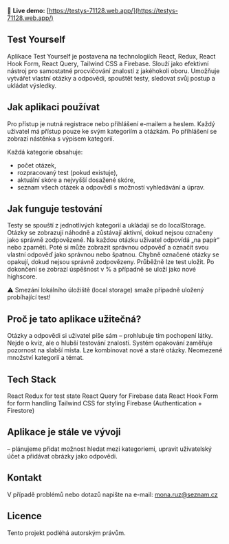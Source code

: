 🔗 **Live demo:** [https://testys-71128.web.app/](https://testys-71128.web.app/)

Test Yourself
-------------
Aplikace Test Yourself je postavena na technologiích React, Redux, React Hook Form, React Query, Tailwind CSS a Firebase. Slouží jako efektivní nástroj pro samostatné procvičování znalostí z jakéhokoli oboru. Umožňuje vytvářet vlastní otázky a odpovědi, spouštět testy, sledovat svůj postup a ukládat výsledky.

Jak aplikaci používat
---------------------
Pro přístup je nutná registrace nebo přihlášení e-mailem a heslem.
Každý uživatel má přístup pouze ke svým kategoriím a otázkám.
Po přihlášení se zobrazí nástěnka s výpisem kategorií.

Každá kategorie obsahuje:
* počet otázek,
* rozpracovaný test (pokud existuje),
* aktuální skóre a nejvyšší dosažené skóre,
* seznam všech otázek a odpovědí s možností vyhledávání a úprav.

Jak funguje testování
---------------------
Testy se spouští z jednotlivých kategorií a ukládají se do localStorage.
Otázky se zobrazují náhodně a zůstávají aktivní, dokud nejsou označeny jako správně zodpovězené.
Na každou otázku uživatel odpovídá „na papír“ nebo zpaměti.
Poté si může zobrazit správnou odpověď a označit svou vlastní odpověď jako správnou nebo špatnou.
Chybně označené otázky se opakují, dokud nejsou správně zodpovězeny.
Průběžně lze test uložit.
Po dokončení se zobrazí úspěšnost v % a případně se uloží jako nové highscore.

⚠️ Smezání lokálního úložiště (local storage) smaže případně uložený probíhající test!

Proč je tato aplikace užitečná?
------------------------------
Otázky a odpovědi si uživatel píše sám – prohlubuje tím pochopení látky.
Nejde o kvíz, ale o hlubší testování znalostí.
Systém opakování zaměřuje pozornost na slabší místa.
Lze kombinovat nové a staré otázky.
Neomezené množství kategorií a témat.

Tech Stack
----------
React 
Redux for test state
React Query for Firebase data
React Hook Form for form handling
Tailwind CSS for styling
Firebase (Authentication + Firestore)

Aplikace je stále ve vývoji
---------------------------
– plánujeme přidat možnost hledat mezi kategoriemi, upravit uživatelský účet a přidávat obrázky jako odpovědi.

Kontakt
----------
V případě problémů nebo dotazů napište na e-mail: mona.ruz@seznam.cz

Licence
-------
Tento projekt podléhá autorským právům.
